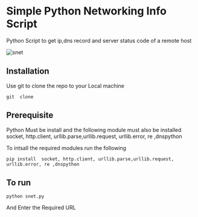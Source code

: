 # Simple Python Networking Info Script
Python Script to get ip,dns record and server status code of a remote host

![snet]()


## Installation

Use git to clone the repo to your Local machine

```
git  clone  
``` 
## Prerequisite

Python Must be install and the following module must also be installed
socket, http.client, urllib.parse,urllib.request, urllib.error, re ,dnspython

To intsall the required modules run the following
```
pip install  socket, http.client, urllib.parse,urllib.request, urllib.error, re ,dnspython
```
## To run

```
python snet.py  
``` 
And Enter the Required URL